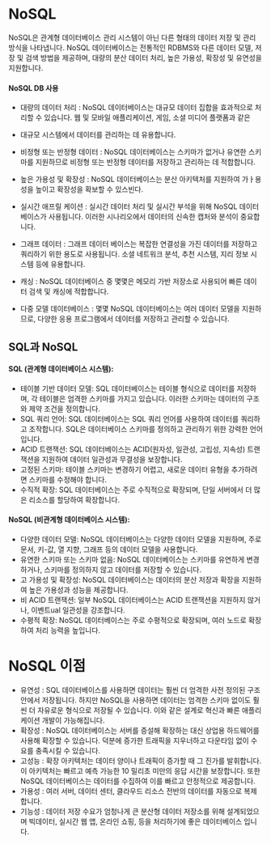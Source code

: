# NoSQL

<div>
  NoSQL은 관계형 데이터베이스 관리 시스템이 아닌 다른 형태의 데이터 저장 및 관리 방식을 나타냅니다. NoSQL 데이터베이스는 전통적인
  RDBMS와 다른 데이터 모델, 저장 및 검색 방법을 제공하며, 대량의 분산 데이터 처리, 높은 가용성, 확장성 및 유연성을 지원합니다.

  #### NoSQL DB 사용

  - 대량의 데이터 처리 : NoSQL 데이터베이스는 대규모 데이터 집합을 효과적으로 처리할 수 있습니다. 웹 및 모바일 애플리케이션, 게임, 소셜 미디어 플랫폼과 같은
  - 대규모 시스템에서 데이터를 관리하는 데 유용합니다.

  - 비정형 또는 반정형 데이터 : NoSQL 데이터베이스는 스키마가 없거나 유연한 스키마를 지원하므로 비정형 또는 반정형 데이터를 저장하고 관리하는 데 적합합니다.
  - 높은 가용성 및 확장성 : NoSQL 데이터베이스는 분산 아키텍처를 지원하여 가ㅏ용성을 높이고 확장성을 확보할 수 있스빈다.
  - 실시간 애프릴 케이션 : 실시간 데이터 처리 및 실시간 부석을 위해 NoSQL 데이터베이스가 사용됩니다. 이러한 시나리오에서 데이터의 신속한 캡처와 분석이 중요합니다.
  - 그래프 데이터 : 그래프 데이터 베이스는 복잡한 연결성을 가진 데이터를 저장하고 쿼리하기 위한 용도로 사용됩니다. 소셜 네트워크 분석, 추천 시스템, 지리 정보 시스템 등에 유용합니다.
  - 캐싱 : NoSQL 데이터베이스 중 몇몇은 메모리 가반 저장소로 사용되어 빠른 데이터 검색 및 캐싱에 적합합니다.
  - 다중 모델 데이터베이스 : 몇몇 NoSQL 데이터베이스는 여러 데이터 모델을 지원하므로, 다양한 응용 프로그램에서 데이터를 저장하고 관리할 수 있습니다.


## SQL과 NoSQL

#### SQL (관계형 데이터베이스 시스템):

- 테이블 기반 데이터 모델: SQL 데이터베이스는 테이블 형식으로 데이터를 저장하며, 각 테이블은 엄격한 스키마를 가지고 있습니다. 이러한 스키마는 데이터의 구조와 제약 조건을 정의합니다.
- SQL 쿼리 언어: SQL 데이터베이스는 SQL 쿼리 언어를 사용하여 데이터를 쿼리하고 조작합니다. SQL은 데이터베이스 스키마를 정의하고 관리하기 위한 강력한 언어입니다.
- ACID 트랜잭션: SQL 데이터베이스는 ACID(원자성, 일관성, 고립성, 지속성) 트랜잭션을 지원하여 데이터 일관성과 무결성을 보장합니다.
- 고정된 스키마: 테이블 스키마는 변경하기 어렵고, 새로운 데이터 유형을 추가하려면 스키마를 수정해야 합니다.
- 수직적 확장: SQL 데이터베이스는 주로 수직적으로 확장되며, 단일 서버에서 더 많은 리소스를 할당하여 확장합니다.

#### NoSQL (비관계형 데이터베이스 시스템):

- 다양한 데이터 모델: NoSQL 데이터베이스는 다양한 데이터 모델을 지원하며, 주로 문서, 키-값, 열 지향, 그래프 등의 데이터 모델을 사용합니다.
- 유연한 스키마 또는 스키마 없음: NoSQL 데이터베이스는 스키마를 유연하게 변경하거나, 스키마를 정의하지 않고 데이터를 저장할 수 있습니다.
- 고 가용성 및 확장성: NoSQL 데이터베이스는 데이터의 분산 저장과 확장을 지원하여 높은 가용성과 성능을 제공합니다.
- 비 ACID 트랜잭션: 일부 NoSQL 데이터베이스는 ACID 트랜잭션을 지원하지 않거나, 이벤트ual 일관성을 강조합니다.
- 수평적 확장: NoSQL 데이터베이스는 주로 수평적으로 확장되며, 여러 노드로 확장하여 처리 능력을 높입니다.

# NoSQL 이점

- 유연성 : SQL 데이터베이스를 사용하면 데이터는 훨씬 더 엄격한 사전 정의된 구조 안에서 저장됩니다. 하지만 NoSQL을 사용하면 데이터는 엄격한 스키마 없이도 훨씬 더 자유로운 형식으로 저장될 수 있습니다. 이와 같은 설계로 혁신과 빠른 애플리케이션 개발이 가능해집니다.
- 확장성 : NoSQL 데이터베이스는 서버를 증설해 확장하는 대신 상업용 하드웨어를 사용해 확장할 수 있습니다. 덕분에 증가한 트래픽을 지우너하고 다운타임 없이 수요를 충족시킬 수 있습니다.
- 고성능 : 확장 아키텍처는 데이터 양이나 트래픽이 증가할 때 그 진가를 발휘합니다. 이 아키텍처는 빠르고 예측 가능한 10 밀리초 미만의 응답 시간을 보장합니다. 또한 NoSQL 데이터베이스는 데이터를 수집하여 이를 빠르고 안정적으로 제공합니다.
- 가용성 : 여러 서버, 데이터 센터, 클라우드 리소스 전반의 데이터를 자동으로 복제합니다.
- 기능성 : 데이터 저장 수요가 엄청나게 큰 분산형 데이터 저장소를 위해 설계되었으며 빅데이터, 실시간 웹 앱, 온라인 쇼핑, 등을 처리하기에 좋은 데이터베이스 입니다.

</div>

